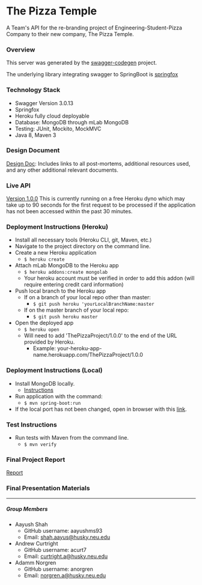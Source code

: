# The Pizza Temple

A Team's API for the re-branding project of Engineering-Student-Pizza Company to their new company, The Pizza Temple.

### Overview  
This server was generated by the [swagger-codegen](https://github.com/swagger-api/swagger-codegen) project.  

The underlying library integrating swagger to SpringBoot is [springfox](https://github.com/springfox/springfox)  

### Technology Stack
- Swagger Version 3.0.13
- Springfox
- Heroku fully cloud deployable
- Database: MongoDB through mLab MongoDB
- Testing: JUnit, Mockito, MockMVC
- Java 8, Maven 3

### Design Document
[Design Doc](https://docs.google.com/document/d/1QJZbcmNr3z5pI0odDU3iSeZgCMg1KFlZzifdSRICHb0/edit?usp=sharing):
Includes links to all post-mortems, additional resources used, 
and any other additional relevant documents.

### Live API
[Version 1.0.0](https://pizza-project-cs5500.herokuapp.com/ThePizzaProject/1.0.0/swagger-ui.html#!/developers/getBreadsticksByName)
This is currently running on a free Heroku dyno which may take up to 90 seconds 
for the first request to be processed if the application has not been accessed 
within the past 30 minutes.

### Deployment Instructions (Heroku)
* Install all necessary tools (Heroku CLI, git, Maven, etc.)
* Navigate to the project directory on the command line.
* Create a new Heroku application
  * ```$ heroku create```
* Attach mLab MongoDB to the Heroku app
  * ```$ heroku addons:create mongolab```
  * Your heroku account must be verified in order to add this addon (will require entering credit card information)
* Push local branch to the Heroku app
  * If on a branch of your local repo other than master:
    * ```$ git push heroku 'yourLocalBranchName:master```
  * If on the master branch of your local repo:
    * ```$ git push heroku master```
* Open the deployed app
  * ```$ heroku open```
  * Will need to add 'ThePizzaProject/1.0.0' to the end of the URL provided by Heroku.
    * Example: your-heroku-app-name.herokuapp.com/ThePizzaProject/1.0.0
  
### Deployment Instructions (Local)
* Install MongoDB locally. 
  * [Instructions](https://docs.mongodb.com/manual/installation/)
* Run application with the command:
  * ```$ mvn spring-boot:run ```
* If the local port has not been changed, open in browser with this [link](http://localhost:8080/ThePizzaProject/1.0.0).
 
### Test Instructions
 * Run tests with Maven from the command line.
   * ```$ mvn verify```

### Final Project Report
[Report](https://docs.google.com/document/d/1mnl9vtSs68ulHj1y7PeRuFpT7EnlGMQfT8o_MvtCJMQ/edit?usp=sharing)

### Final Presentation Materials

________________________________

##### Group Members
* Aayush Shah
  * GitHub username: aayushms93
  * Email: shah.aayus@husky.neu.edu
* Andrew Curtright
  * GitHub username: acurt7
  * Email: curtright.a@husky.neu.edu
* Adamm Norgren
  * GitHub username: anorgren
  * Email: norgren.a@husky.neu.edu


